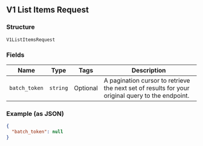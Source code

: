 ## V1 List Items Request

### Structure

`V1ListItemsRequest`

### Fields

| Name | Type | Tags | Description |
|  --- | --- | --- | --- |
| `batch_token` | `string` | Optional | A pagination cursor to retrieve the next set of results for your<br>original query to the endpoint. |

### Example (as JSON)

```json
{
  "batch_token": null
}
```

